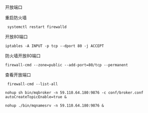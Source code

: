 开放端口



重启防火墙

```
 systemctl restart firewalld
```

开放80端口

```
iptables -A INPUT -p tcp --dport 80 -j ACCEPT
```

防火墙开放80端口

```
firewall-cmd --zone=public --add-port=80/tcp --permanent 
```

查看开放端口

```
 firewall-cmd --list-all
```

```
nohup sh bin/mqbroker -n 59.110.64.180:9876 -c conf/broker.conf autoCreateTopicEnable=true &

nohup ./bin/mqnamesrv -n 59.110.64.180:9876 &
```

